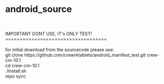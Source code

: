 android_source
==============
<br>
<br>
IMPORTANT DONT USE, IT's ONLY TEST!
===================================
<br>
<br>
for initial download from the sourcecode please use:<br>
git clone https://github.com/crewrktablets/android_manifest_test.git crew-cm-10.1<br>
cd crew-cm-10.1<br>
./install.sh<br>
repo sync<br>

